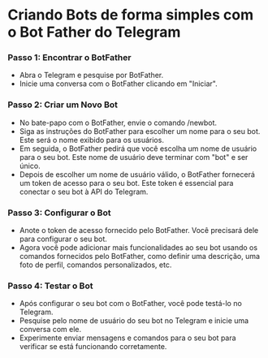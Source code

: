# Criando Bots de forma simples com o Bot Father do Telegram


### Passo 1: Encontrar o BotFather
 - Abra o Telegram e pesquise por BotFather.
 - Inicie uma conversa com o BotFather clicando em "Iniciar".


### Passo 2: Criar um Novo Bot
 - No bate-papo com o BotFather, envie o comando /newbot.
 - Siga as instruções do BotFather para escolher um nome para o seu bot. Este será o nome exibido para os usuários.
 - Em seguida, o BotFather pedirá que você escolha um nome de usuário para o seu bot. Este nome de usuário deve terminar com "bot" e ser único.
 - Depois de escolher um nome de usuário válido, o BotFather fornecerá um token de acesso para o seu bot. Este token é essencial para conectar o seu bot à API do Telegram.


### Passo 3: Configurar o Bot
 - Anote o token de acesso fornecido pelo BotFather. Você precisará dele para configurar o seu bot.
 - Agora você pode adicionar mais funcionalidades ao seu bot usando os comandos fornecidos pelo BotFather, como definir uma descrição, uma foto de perfil, comandos personalizados, etc.


### Passo 4: Testar o Bot
 - Após configurar o seu bot com o BotFather, você pode testá-lo no Telegram.
 - Pesquise pelo nome de usuário do seu bot no Telegram e inicie uma conversa com ele.
 - Experimente enviar mensagens e comandos para o seu bot para verificar se está funcionando corretamente.
